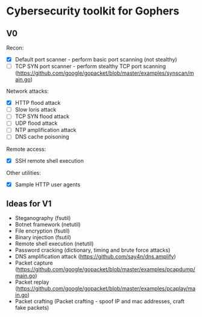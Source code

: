 # Cybersecurity toolkit for Gophers

## V0

Recon:
- [x] Default port scanner - perform basic port scanning (not stealthy)
- [ ] TCP SYN port scanner - perform stealthy TCP port scanning (https://github.com/google/gopacket/blob/master/examples/synscan/main.go)

Network attacks:
- [x] HTTP flood attack
- [ ] Slow loris attack
- [ ] TCP SYN flood attack
- [ ] UDP flood attack
- [ ] NTP amplification attack
- [ ] DNS cache poisoning

Remote access:
- [x] SSH remote shell execution

Other utilities:
- [x] Sample HTTP user agents


## Ideas for V1
- Steganography (fsutil)
- Botnet framework (netutil)
- File encryption (fsutil)
- Binary injection (fsutil)
- Remote shell execution (netutil)
- Password cracking (dictionary, timing and brute force attacks)
- DNS amplification attack (https://github.com/say4n/dns.amplify)
- Packet capture (https://github.com/google/gopacket/blob/master/examples/pcapdump/main.go)
- Packet replay (https://github.com/google/gopacket/blob/master/examples/pcaplay/main.go)
- Packet crafting (Packet crafting - spoof IP and mac addresses, craft fake packets)
